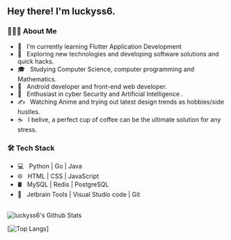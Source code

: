 <h2> Hey there! I'm luckyss6.

<h3> 👨🏻‍💻 About Me </h3>

- 🔭 &nbsp; I’m currently learning Flutter Application Development
- 🤔 &nbsp; Exploring new technologies and developing software solutions and quick hacks.
- 🎓 &nbsp; Studying Computer Science, computer programming and Mathematics.
- 💼 &nbsp; Android developer and front-end web developer.
- 🌱 &nbsp; Enthusiast in cyber Security and Artificial Intelligence .
- ✍️ &nbsp; Watching Anime and trying out latest design trends as hobbies/side hustles.
- ☕ &nbsp; I belive, a perfect cup of coffee can be the ultimate solution for any stress. 

<h3>🛠 Tech Stack</h3>

- 💻 &nbsp; Python | Go | Java   
- 🌐 &nbsp; HTML | CSS | JavaScript  
- 🛢 &nbsp; MySQL | Redis | PostgreSQL
- 🔧 &nbsp; Jetbrain Tools | Visual Studio code | Git
<br>

<img align="center" src="https://github-readme-stats.vercel.app/api?username=luckyss6&include_all_commits=true&count_private=true&show_icons=true&line_height=20&title_color=7A7ADB&icon_color=2234AE&text_color=D3D3D3&bg_color=0,000000,130F40" alt="luckyss6's Github Stats">

</br>

[![Top Langs](https://github-readme-stats.vercel.app/api/top-langs/?username=luckyss6&layout=compact&text_color=daf7dc&bg_color=151515)]

